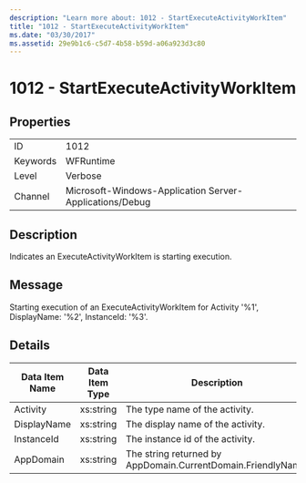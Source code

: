 ```yaml
---
description: "Learn more about: 1012 - StartExecuteActivityWorkItem"
title: "1012 - StartExecuteActivityWorkItem"
ms.date: "03/30/2017"
ms.assetid: 29e9b1c6-c5d7-4b58-b59d-a06a923d3c80
---
```

# 1012 - StartExecuteActivityWorkItem

## Properties  
  
|||  
|-|-|  
|ID|1012|  
|Keywords|WFRuntime|  
|Level|Verbose|  
|Channel|Microsoft-Windows-Application Server-Applications/Debug|  
  
## Description  

 Indicates an ExecuteActivityWorkItem is starting execution.  
  
## Message  

 Starting execution of an ExecuteActivityWorkItem for Activity '%1', DisplayName: '%2', InstanceId: '%3'.  
  
## Details  
  
|Data Item Name|Data Item Type|Description|  
|--------------------|--------------------|-----------------|  
|Activity|xs:string|The type name of the activity.|  
|DisplayName|xs:string|The display name of the activity.|  
|InstanceId|xs:string|The instance id of the activity.|  
|AppDomain|xs:string|The string returned by AppDomain.CurrentDomain.FriendlyName.|
